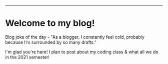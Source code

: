 ---
# Welcome to my blog!

Blog joke of the day - "As a blogger, I constantly feel cold, probably because I’m surrounded by so many drafts." 

I'm glad you're here! I plan to post about my coding class & what all we do in the 2021 semester!
